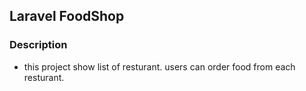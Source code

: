 ## Laravel FoodShop

### Description
- this project show list of resturant. users can order food from each resturant.

